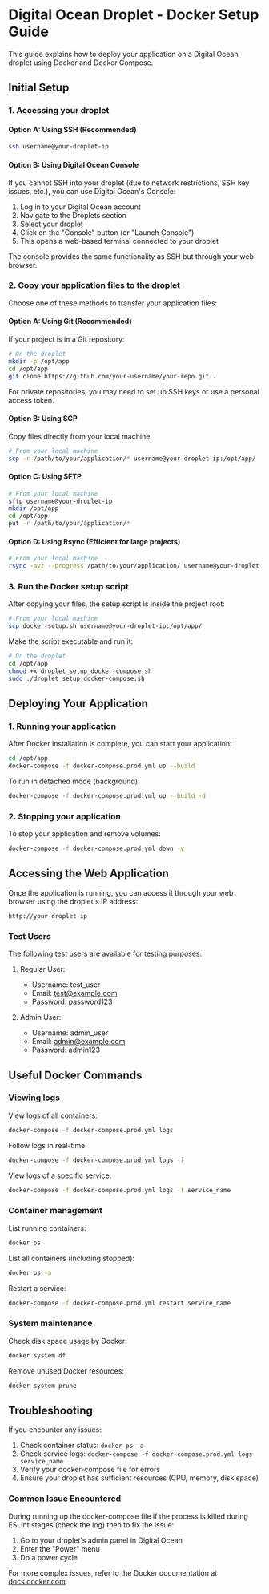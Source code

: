 # Digital Ocean Droplet - Docker Setup Guide

This guide explains how to deploy your application on a Digital Ocean droplet using Docker and Docker Compose.

## Initial Setup

### 1. Accessing your droplet

#### Option A: Using SSH (Recommended)

```bash
ssh username@your-droplet-ip
```

#### Option B: Using Digital Ocean Console

If you cannot SSH into your droplet (due to network restrictions, SSH key issues, etc.), you can use Digital Ocean's Console:

1. Log in to your Digital Ocean account
2. Navigate to the Droplets section
3. Select your droplet
4. Click on the "Console" button (or "Launch Console")
5. This opens a web-based terminal connected to your droplet

The console provides the same functionality as SSH but through your web browser.

### 2. Copy your application files to the droplet

Choose one of these methods to transfer your application files:

#### Option A: Using Git (Recommended)

If your project is in a Git repository:

```bash
# On the droplet
mkdir -p /opt/app
cd /opt/app
git clone https://github.com/your-username/your-repo.git .
```

For private repositories, you may need to set up SSH keys or use a personal access token.

#### Option B: Using SCP

Copy files directly from your local machine:

```bash
# From your local machine
scp -r /path/to/your/application/* username@your-droplet-ip:/opt/app/
```

#### Option C: Using SFTP

```bash
# From your local machine
sftp username@your-droplet-ip
mkdir /opt/app
cd /opt/app
put -r /path/to/your/application/*
```

#### Option D: Using Rsync (Efficient for large projects)

```bash
# From your local machine
rsync -avz --progress /path/to/your/application/ username@your-droplet-ip:/opt/app/
```


### 3. Run the Docker setup script

After copying your files, the setup script is inside the project root:

```bash
# From your local machine
scp docker-setup.sh username@your-droplet-ip:/opt/app/
```

Make the script executable and run it:

```bash
# On the droplet
cd /opt/app
chmod +x droplet_setup_docker-compose.sh
sudo ./droplet_setup_docker-compose.sh
```

## Deploying Your Application

### 1. Running your application

After Docker installation is complete, you can start your application:

```bash
cd /opt/app
docker-compose -f docker-compose.prod.yml up --build
```

To run in detached mode (background):

```bash
docker-compose -f docker-compose.prod.yml up --build -d
```

### 2. Stopping your application

To stop your application and remove volumes:

```bash
docker-compose -f docker-compose.prod.yml down -v
```

## Accessing the Web Application

Once the application is running, you can access it through your web browser using the droplet's IP address:

```
http://your-droplet-ip
```

### Test Users

The following test users are available for testing purposes:

1. Regular User:
   - Username: test_user
   - Email: test@example.com
   - Password: password123

2. Admin User:
   - Username: admin_user
   - Email: admin@example.com
   - Password: admin123

## Useful Docker Commands

### Viewing logs

View logs of all containers:

```bash
docker-compose -f docker-compose.prod.yml logs
```

Follow logs in real-time:

```bash
docker-compose -f docker-compose.prod.yml logs -f
```

View logs of a specific service:

```bash
docker-compose -f docker-compose.prod.yml logs -f service_name
```

### Container management

List running containers:

```bash
docker ps
```

List all containers (including stopped):

```bash
docker ps -a
```

Restart a service:

```bash
docker-compose -f docker-compose.prod.yml restart service_name
```

### System maintenance

Check disk space usage by Docker:

```bash
docker system df
```

Remove unused Docker resources:

```bash
docker system prune
```

## Troubleshooting

If you encounter any issues:

1. Check container status: `docker ps -a`
2. Check service logs: `docker-compose -f docker-compose.prod.yml logs service_name`
3. Verify your docker-compose file for errors
4. Ensure your droplet has sufficient resources (CPU, memory, disk space)

### Common Issue Encountered

During running up the docker-compose file if the process is killed during ESLint stages (check the log) then to fix the issue:
1. Go to your droplet's admin panel in Digital Ocean
2. Enter the "Power" menu
3. Do a power cycle

For more complex issues, refer to the Docker documentation at [docs.docker.com](https://docs.docker.com/).